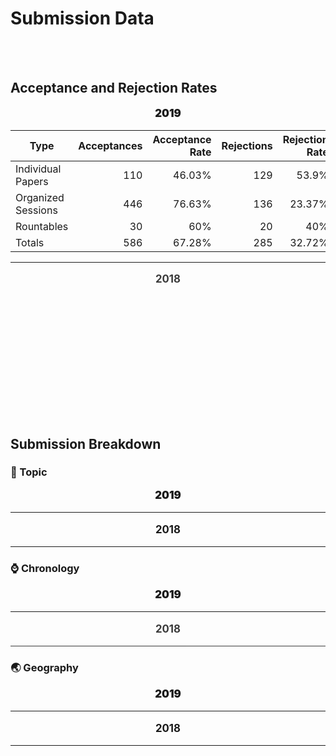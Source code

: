# Submission Data
<br>
<bar-chart :library="{defaultFontFamily: 'Roboto'}" :colors="['#FFD657']" xtitle="Total Abstract Submissions" :data="[['2019', 871], ['2018', 652]]"></bar-chart>
<br>

## Acceptance and Rejection Rates

<p style="font-size: 1.2em; font-weight: 900; text-align: center;">2019</p>

| **Type** | **Acceptances** | **Acceptance Rate** | **Rejections** | **Rejection Rate** | **Total Submissions** |
| --- | ---:| ---:| ---:| ---:| ---:|
| Individual Papers | 110 | 46.03% | 129 | 53.9% | 239 |
| Organized Sessions | 446 | 76.63% | 136 | 23.37% | 582 |
| Rountables | 30 | 60% | 20 | 40% | 50 |
| Totals | 586 | 67.28% | 285 | 32.72% | 871 |

<hr>

<div style="opacity: .85">

<p style="font-size: 1.2em; font-weight: 700; text-align: center;">2018</p>

| **Type** | **Acceptances** | **Acceptance Rate** | **Rejections** | **Rejection Rate** | **Total Submissions** |
| --- | ---:| ---:| ---:| ---:| ---:|
| Individual Papers | 122 | 58.10% | 88 | 41.90% | 210 |
| Organized Sessions | 240 | 77.17% | 71 | 22.83% | 311 |
| Rountables | 97 | 74.50% | 34 | 25.95% | 131 |
| Totals | 459 | 70.40% | 193 | 29.60% | 652 |

</div>

## Submission Breakdown

### 📁 Topic

<p style="font-size: 1.2em; font-weight: 900; text-align: center;">2019</p>

<bar-chart :library="{defaultFontFamily: 'Roboto'}" :colors="['#82ba5c']" :data="[['Aspects of Scientific Practice/Organization', 155], ['Thematic Approaches to the Study of Science', 136], ['Medicine and Health', 135], ['Biology', 77], ['Physical Sciences', 69], ['Earth and Environmental Sciences', 49], ['Tools for Historians of Science', 49], ['Theoretical Approaches to the Study of Science', 39], ['Technology', 32], ['Social Sciences', 28], ['Mathematics', 21], ['Chemistry', 12]]"></bar-chart>

<hr>

<p style="font-size: 1.2em; font-weight: 700; text-align: center;">2018</p>

<bar-chart :library="{defaultFontFamily: 'Roboto'}" :colors="['#82ba5c']" :data="[['Life Sciences', 52], ['Human and Social Sciences', 50], ['Medicine and Health', 43], ['Historiography', 38], ['Physical Sciences', 34], ['Natural Philosophy', 27], ['Environmental Sciences', 25], ['Technology', 18], ['Non-Western Science', 17], ['Practical Knowledge', 15], ['Mathematics', 4]]"></bar-chart>

<hr>

### ⌚️ Chronology

<p style="font-size: 1.2em; font-weight: 900; text-align: center;">2019</p>

<bar-chart :library="{defaultFontFamily: 'Roboto'}" :colors="['#82ba5c']" :data="[['20th century, late', 191], ['20th century, early', 164], ['19th century', 142], ['17th century', 73], ['18th century', 66], ['Cultural and cross-cultural contexts...', 49], ['Longue Durée', 32], ['Medieval', 29], ['21st century', 26], ['Renaissance', 23], ['Ancient Greek and Roman', 3], ['Chinese Dynasties/Centuries', 2]]"></bar-chart>

<hr>

<div style="opacity: .85">
<p style="font-size: 1.2em; font-weight: 700; text-align: center;">2018</p>

<bar-chart :library="{defaultFontFamily: 'Roboto'}" :colors="['#82ba5c']" :data="[['Modern', 396], ['Contemporary', 108], ['Early Modern', 95], ['Longue Durée', 39], ['Colonial', 14], ['Ancient', 13], ['Medieval and Renaissance', 10]]"></bar-chart>

<hr>
</div>

### 🌏 Geography

<p style="font-size: 1.2em; font-weight: 900; text-align: center;">2019</p>

<bar-chart :library="{defaultFontFamily: 'Roboto'}" :colors="['#82ba5c']" :data="[['Europe', 371], ['Global or Multilocational', 238], ['North America', 78], ['Africa', 23], ['East Asia', 21], ['Latin America', 19], ['South Asia', 18], ['Near and Middle East', 18], ['Southeast Asia', 7], ['Central Asia', 4], ['Australasia/Oceania', 4]]"></bar-chart>

<hr>

<p style="font-size: 1.2em; font-weight: 700; text-align: center;">2018</p>

<bar-chart :library="{defaultFontFamily: 'Roboto'}" :colors="['#82ba5c']" :data="[['Transnational', 297], ['Europe', 174], ['North America', 126], ['East Asia', 26], ['Latin America', 24], ['Africa', 7], ['Near and Middle East', 6], ['South Asia', 6], ['Southeast Asia', 6], ['Australasia/Oceania', 2]]"></bar-chart>

<hr>